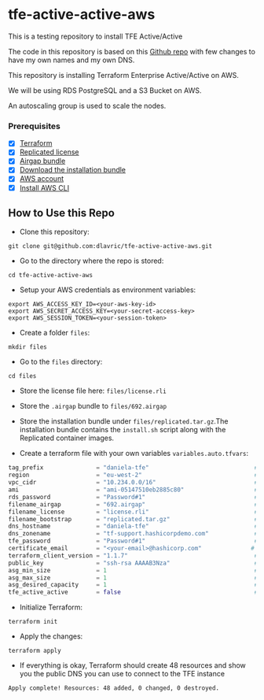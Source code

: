 # tfe-active-active-aws
This is a testing repository to install TFE Active/Active 


The code in this repository is based on this [Github repo](https://github.com/munnep/tfe_aws_active_mode_step) with few changes to have my own names and my own DNS. 


This repository is installing Terraform Enterprise Active/Active on AWS.

We will be using RDS PostgreSQL and a S3 Bucket on AWS. 

An autoscaling group is used to scale the nodes.


### Prerequisites

- [X] [Terraform](https://www.terraform.io/downloads)
- [X] [Replicated license](https://hashicorp.atlassian.net/wiki/spaces/tfsupport/pages/676792039/Terraform+Enterprise+Installation#Replicated-license)
- [X]  [Airgap bundle](https://www.hashicorp.com/blog/deploying-terraform-enterprise-in-airgapped-environments)
- [X]  [Download the installation bundle](https://install.terraform.io/airgap/latest.tar.gz)
- [X]  [AWS account](https://aws.amazon.com/free/?trk=65c60aef-03ac-4364-958d-38c6ccb6a7f7&sc_channel=ps&ef_id=Cj0KCQjwpPKiBhDvARIsACn-gzANBKWZIF6qWBv2Mo56iPFHfY1whaEvqVF18yhFhdqJfIQbJ7uRAXsaAvkXEALw_wcB:G:s&s_kwcid=AL!4422!3!458573551417!p!!g!!aws%20account!10908848282!107577274975&all-free-tier.sort-by=item.additionalFields.SortRank&all-free-tier.sort-order=asc&awsf.Free%20Tier%20Types=*all&awsf.Free%20Tier%20Categories=*all)
- [X]  [Install AWS CLI](https://aws.amazon.com/cli/)

## How to Use this Repo

- Clone this repository:
```shell
git clone git@github.com:dlavric/tfe-active-active-aws.git
```

- Go to the directory where the repo is stored:
```shell
cd tfe-active-active-aws
```

- Setup your AWS credentials as environment variables:
```shell
export AWS_ACCESS_KEY_ID=<your-aws-key-id>
export AWS_SECRET_ACCESS_KEY=<your-secret-access-key>
export AWS_SESSION_TOKEN=<your-session-token>
```

- Create a folder `files`:
```shell
mkdir files
```

- Go to the `files` directory:
```shell
cd files
```

- Store the license file here: `files/license.rli`

- Store the `.airgap` bundle to  `files/692.airgap`

- Store the installation bundle under `files/replicated.tar.gz`.The installation bundle contains the `install.sh` script along with the Replicated container images.

- Create a terraform file with your own variables `variables.auto.tfvars`:
```terraform
tag_prefix               = "daniela-tfe"                              # TAG prefix for names to easily find your AWS resources
region                   = "eu-west-2"                                # Region to create the environment
vpc_cidr                 = "10.234.0.0/16"                            # subnet mask that can be used 
ami                      = "ami-05147510eb2885c80"                    # AMI of the Ubuntu image  
rds_password             = "Password#1"                               # password used for the RDS environment
filename_airgap          = "692.airgap"                               # filename of your airgap software stored under ./airgap
filename_license         = "license.rli"                              # filename of your TFE license stored under ./airgap
filename_bootstrap       = "replicated.tar.gz"                        # filename of the bootstrap installer stored under ./airgap
dns_hostname             = "daniela-tfe"                              # DNS hostname for the TFE
dns_zonename             = "tf-support.hashicorpdemo.com"             # DNS zone name to be used
tfe_password             = "Password#1"                               # TFE password for the dashboard and encryption of the data
certificate_email        = "<your-email>@hashicorp.com"              # Your email address used by TLS certificate registration
terraform_client_version = "1.1.7"                                    # Terraform version you want to have installed on the client machine
public_key               = "ssh-rsa AAAAB3Nza"                        # The public key for you to connect to the server over SSH
asg_min_size             = 1                                          # autoscaling group minimal size. Currently 1 is the only option
asg_max_size             = 1                                          # autoscaling group maximum size. Currently 1 is the only option
asg_desired_capacity     = 1                                          # autoscaling group desired capacity. Currently 1 is the only option
tfe_active_active        = false                                      # TFE instance setup of active/active in the launch of the instance.Default false to start with
```

- Initialize Terraform:
```shell
terraform init
```

- Apply the changes:
```shell
terraform apply
```

- If everything is okay, Terraform should create 48 resources and show you the public DNS you can use to connect to the TFE instance
```shell
Apply complete! Resources: 48 added, 0 changed, 0 destroyed.
```




